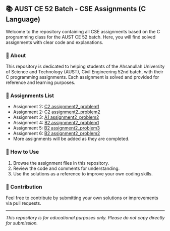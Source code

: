 ## 📚 AUST CE 52 Batch - CSE Assignments (C Language)

Welcome to the repository containing all CSE assignments based on the C programming class for the AUST CE 52 batch. Here, you will find solved assignments with clear code and explanations.

### 📖 About
This repository is dedicated to helping students of the Ahsanullah University of Science and Technology (AUST), Civil Engineering 52nd batch, with their C programming assignments. Each assignment is solved and provided for reference and learning purposes.

### 📝 Assignments List
- Assignment 2: [C2 assignment2_problem1](problem1.c)
- Assignment 2: [C2 assignment2_problem2](problem2.c)
- Assignment 3: [A1 assignment2_problem2](problem3.c)
- Assignment 4: [B2 assignment2_problem1](problem4.c)
- Assignment 5: [B2 assignment2_problem3](problem5.c)
- Assignment 6: [B2 assignment2_problem2](problem5.c)
- More assignments will be added as they are completed.

### 🚩 How to Use
1. Browse the assignment files in this repository.
2. Review the code and comments for understanding.
3. Use the solutions as a reference to improve your own coding skills.

### 🤝 Contribution
Feel free to contribute by submitting your own solutions or improvements via pull requests.

---
*This repository is for educational purposes only. Please do not copy directly for submission.*
